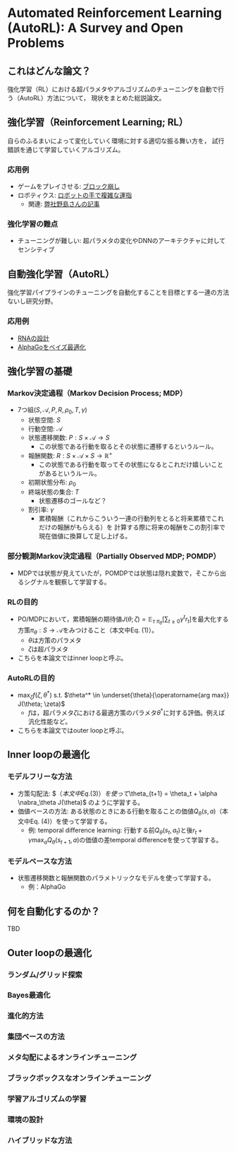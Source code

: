 # Automated Reinforcement Learning (AutoRL): A Survey and Open Problems

## これはどんな論文？

強化学習（RL）における超パラメタやアルゴリズムのチューニングを自動で行う（AutoRL）方法について，
現状をまとめた総説論文。

## 強化学習（Reinforcement Learning; RL）

自らのふるまいによって変化していく環境に対する適切な振る舞い方を，
試行錯誤を通じて学習していくアルゴリズム。

### 応用例

- ゲームをプレイさせる: [ブロック崩し][1]
- ロボティクス: [ロボットの手で複雑な運指][2]
    + 関連: [弊社野島さんの記事][3]

### 強化学習の難点

- チューニングが難しい: 超パラメタの変化やDNNのアーキテクチャに対してセンシティブ

## 自動強化学習（AutoRL）

強化学習パイプラインのチューニングを自動化することを目標とする一連の方法ないし研究分野。

### 応用例

- [RNAの設計][4]
- [AlphaGoをベイズ最適化][5]

[1]: https://www.youtube.com/watch?v=V1eYniJ0Rnk
[2]: https://www.youtube.com/watch?v=6fo5NhnyR8I
[3]: https://blog.albert2005.co.jp/2022/01/19/qt-opt-and-offline-data-experiment/
[4]: https://arxiv.org/abs/1812.11951
[5]: https://arxiv.org/abs/1812.06855

## 強化学習の基礎

### Markov決定過程（Markov Decision Process; MDP）

- 7つ組$(S, \mathcal{A}, P, R, \rho_0, T, \gamma)$
    + 状態空間: $S$
    + 行動空間: $\mathcal{A}$
    + 状態遷移関数: $P: S \times \mathcal{A} \to S$
        * この状態である行動を取るとその状態に遷移するというルール。
    + 報酬関数: $R: S \times \mathcal{A} \times S \to \mathbb{R}^+$
        * この状態である行動を取ってその状態になるとこれだけ嬉しいことがあるというルール。
    + 初期状態分布: $\rho_0$
    + 終端状態の集合: $T$
        * 状態遷移のゴールなど？
    + 割引率: $\gamma$
        * 累積報酬（これからこういう一連の行動列をとると将来累積でこれだけの報酬がもらえる）を
          計算する際に将来の報酬をこの割引率で現在価値に換算して足し上げる。

### 部分観測Markov決定過程（Partially Observed MDP; POMDP）

- MDPでは状態が見えていたが，POMDPでは状態は隠れ変数で，そこから出るシグナルを観察して学習する。

### RLの目的

- PO/MDPにおいて，累積報酬の期待値$J(\theta; \zeta) = \mathbb{E}_{\tau ~ \pi_\theta}\left[\sum_{t \ge 0}
  \gamma^t r_t\right]$を最大化する方策$\pi_\theta: S \to \mathcal{A}$をみつけること（本文中Eq. (1)）。
    + $\theta$は方策のパラメタ
    + $\zeta$は超パラメタ
- こちらを本論文ではinner loopと呼ぶ。

### AutoRLの目的

- $\max_\zeta f(\zeta, \theta^*)$ s.t. $\theta^* \in \underset{\theta}{\operatorname{arg max}} J(\theta; \zeta)$
    + $f$は，超パラメタ$\zeta$における最適方策のパラメタ$\theta^*$に対する評価。例えば汎化性能など。
- こちらを本論文ではouter loopと呼ぶ。

## Inner loopの最適化

### モデルフリーな方法

- 方策勾配法: $$（本文中Eq. (3)）を使って$\theta_{t+1} = \theta_t + \alpha \nabra_\theta J(\theta)$
  のように学習する。
- 価値ベースの方法: ある状態のときにある行動を取ることの価値$Q_\theta(s, a)$（本文中Eq.
  (4)）を使って学習する。
    + 例: temporal difference learning: 行動する前$Q_\theta(s_t, a_t)$と後$r_t + \gamma \max_a
      Q_\theta(s_{t+1}, a)$の価値の差temporal differenceを使って学習する。

### モデルベースな方法

- 状態遷移関数と報酬関数のパラメトリックなモデルを使って学習する。
    + 例：AlphaGo

## 何を自動化するのか？

TBD

## Outer loopの最適化

### ランダム/グリッド探索

### Bayes最適化

### 進化的方法

### 集団ベースの方法

### メタ勾配によるオンラインチューニング

### ブラックボックスなオンラインチューニング

### 学習アルゴリズムの学習

### 環境の設計

### ハイブリッドな方法

